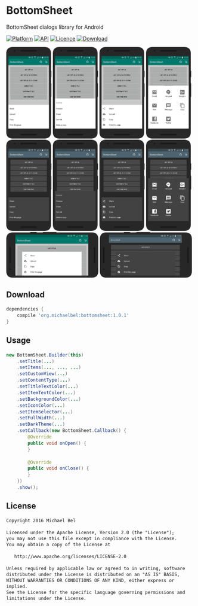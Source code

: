 # BottomSheet
BottomSheet dialogs library for Android

[![Platform](https://img.shields.io/badge/Platform-Android-blue.svg)](https://github.com/michaelbel/material)
[![API](https://img.shields.io/badge/API-14%2B-blue.svg)](https://github.com/michaelbel/material)
[![Licence](https://img.shields.io/badge/License-Apache_v2.0-blue.svg)](http://www.apache.org/licenses/LICENSE-2.0)
[![Download](https://api.bintray.com/packages/michael-bel/maven/bottomsheet/images/download.svg) ](https://bintray.com/michael-bel/maven/bottomsheet/_latestVersion)

<div style="dispaly:flex;">
    <img style="margin-left:0px;" src="/screens/light_1.png" width="24%">
    <img style="margin-left:0px;" src="/screens/light_2.png" width="24%">
    <img style="margin-left:0px;" src="/screens/light_3.png" width="24%">
    <img style="margin-left:0px;" src="/screens/light_4.png" width="24%">
    <img style="margin-left:0px;" src="/screens/dark_1.png" width="24%">
    <img style="margin-left:0px;" src="/screens/dark_2.png" width="24%">
    <img style="margin-left:0px;" src="/screens/dark_3.png" width="24%">
    <img style="margin-left:0px;" src="/screens/dark_4.png" width="24%">
</div>

<img style="margin-left:0px;" src="/screens/light_landscape.png" width="49%">
<img style="margin-left:0px;" src="/screens/dark_landscape.png" width="49%">

## Download
```gradle
dependencies {
    compile 'org.michaelbel:bottomsheet:1.0.1'
}
```

## Usage
```java
new BottomSheet.Builder(this)
    .setTitle(...)
    .setItems(..., ..., ...)
    .setCustomView(...)
    .setContentType(...)
    .setTitleTextColor(...)
    .setItemTextColor(...)
    .setBackgroundColor(...)
    .setIconColor(...)
    .setItemSelector(...)
    .setFullWidth(...)
    .setDarkTheme(...)
    .setCallback(new BottomSheet.Callback() {
        @Override
        public void onOpen() {
        }
        
        @Override
        public void onClose() {
        }
    })
    .show();
```

## License

    Copyright 2016 Michael Bel

    Licensed under the Apache License, Version 2.0 (the "License");
    you may not use this file except in compliance with the License.
    You may obtain a copy of the License at

       http://www.apache.org/licenses/LICENSE-2.0

    Unless required by applicable law or agreed to in writing, software
    distributed under the License is distributed on an "AS IS" BASIS,
    WITHOUT WARRANTIES OR CONDITIONS OF ANY KIND, either express or implied.
    See the License for the specific language governing permissions and
    limitations under the License.
